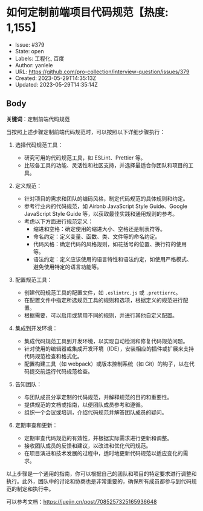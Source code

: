 # 如何定制前端项目代码规范【热度: 1,155】

- Issue: #379
- State: open
- Labels: 工程化, 百度
- Author: yanlele
- URL: https://github.com/pro-collection/interview-question/issues/379
- Created: 2023-05-29T14:35:13Z
- Updated: 2023-05-29T14:35:14Z

## Body

**关键词**：定制前端代码规范

当按照上述步骤定制前端代码规范时，可以按照以下详细步骤执行：

1. 选择代码规范工具：

    * 研究可用的代码规范工具，如 ESLint、Prettier 等。
    * 比较各工具的功能、灵活性和社区支持，并选择最适合你团队和项目的工具。

2. 定义规范：

    * 针对项目的需求和团队的编码风格，制定代码规范的具体规则和约定。
    * 参考行业内的代码规范，如 Airbnb JavaScript Style Guide、Google JavaScript Style Guide 等，以获取最佳实践和通用规则的参考。
    * 考虑以下方面进行规范定义：
        * 缩进和空格：确定使用的缩进大小、空格还是制表符等。
        * 命名约定：定义变量、函数、类、文件等的命名约定。
        * 代码风格：确定代码的风格规则，如花括号的位置、换行符的使用等。
        * 语法约定：定义应该使用的语言特性和语法约定，如使用严格模式、避免使用特定的语言功能等。

3. 配置规范工具：

    * 创建代码规范工具的配置文件，如 `.eslintrc.js` 或 `.prettierrc`。
    * 在配置文件中指定所选规范工具的规则和选项，根据定义的规范进行配置。
    * 根据需要，可以启用或禁用不同的规则，并进行其他自定义配置。

4. 集成到开发环境：

    * 集成代码规范工具到开发环境，以实现自动检测和修复代码规范问题。
    * 针对使用的编辑器或集成开发环境（IDE），安装相应的插件或扩展来支持代码规范检查和格式化。
    * 配置构建工具（如 webpack）或版本控制系统（如 Git）的钩子，以在代码提交前运行代码规范检查。

5. 告知团队：

    * 与团队成员分享定制的代码规范，并解释规范的目的和重要性。
    * 提供规范的文档或指南，以便团队成员参考和遵循。
    * 组织一个会议或培训，介绍代码规范并解答团队成员的疑问。

6. 定期审查和更新：

    * 定期审查代码规范的有效性，并根据实际需求进行更新和调整。
    * 接收团队成员的反馈和建议，以改进和优化代码规范。
    * 在项目演进和技术发展的过程中，适时地更新代码规范以适应变化的需求。

以上步骤是一个通用的指南，你可以根据自己的团队和项目的特定要求进行调整和执行。此外，团队中的讨论和协商也是非常重要的，确保所有成员都参与到代码规范的制定和执行中。

可以参考文档：https://juejin.cn/post/7085257325165936648

